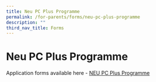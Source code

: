 ```yaml
---
title: Neu PC Plus Programme
permalink: /for-parents/forms/neu-pc-plus-programme
description: ""
third_nav_title: Forms
---
```

# **Neu PC Plus Programme**

Application forms available here - [NEU PC Plus Programme](https://www.imda.gov.sg/neupc)
